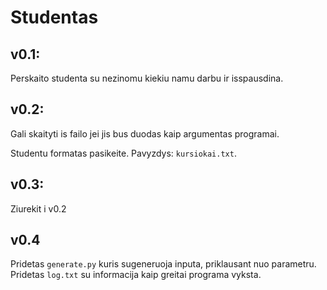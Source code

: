 # Studentas 

## v0.1:
Perskaito studenta su nezinomu kiekiu namu darbu ir isspausdina.

## v0.2:
Gali skaityti is failo jei jis bus duodas kaip argumentas programai.

Studentu formatas pasikeite. Pavyzdys: `kursiokai.txt`.

## v0.3:
Ziurekit i v0.2

## v0.4
Pridetas `generate.py` kuris sugeneruoja inputa, priklausant nuo parametru.
Pridetas `log.txt` su informacija kaip greitai programa vyksta.
